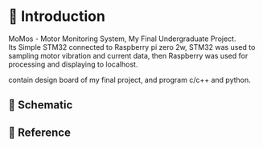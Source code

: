 # 🐍 Introduction

MoMos - Motor Monitoring System, My Final Undergraduate  Project.  
Its Simple  STM32 connected to Raspberry pi  zero 2w, STM32 was used to  sampling motor vibration and current data, then  Raspberry was used for processing and  displaying to localhost.

contain design board of my final project, and program c/c++ and python.


## 🐉 Schematic

## 🌱 Reference
